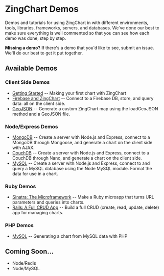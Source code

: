 # ZingChart Demos

Demos and tutorials for using ZingChart in with different environments, tools, libraries, frameworks, servers, and databases. We've done our best to make sure everything is well commented so that you can see how each demo was done, step by step.

**Missing a demo?**
If there's a demo that you'd like to see, submit an issue. We'll do our best to get it put together.

## Available Demos

### Client Side Demos
* [Getting Started](Client%20Side/Getting%20Started/README.md) -- Making your first chart with ZingChart
* [Firebase and ZingChart](Client%20Side/Firebase/README.md) -- Connect to a Firebase DB, store, and query data: all on the client side.
* [GeoJSON](Client%20Side/GeoJSON/README.md) -- Generate a custom ZingChart map using the loadGeoJSON method and a GeoJSON file.

### Node/Express Demos
* [MongoDB](Node/MongoDB/README.md) -- Create a server with Node.js and Express, connect to a MongoDB through Mongoose, and generate a chart on the client side with AJAX.
* [CouchDB](Node/CouchDB/README.md) -- Create a server with Node.js and Express, connect to a CouchDB through Nano, and generate a chart on the client side.
* [MySQL](Node/MySQL/README.md) -- Create a server with Node.js and Express, connect to and query a MySQL database using the Node MySQL module. Format the data for use in a chart.

### Ruby Demos
* [Sinatra: The Microframework](Ruby/Sinatra/README.md) -- Make a Ruby microapp that turns URL parameters and queries into charts.
* [Rails: A Full CRUD App](Ruby/Rails/README.md) -- Build a full CRUD (create, read, update, delete) app for managing charts.

### PHP Demos
* [MySQL](PHP/MySQL/README.md) -- Generating a chart from MySQL data with PHP

## Coming Soon...

* Node/Redis
* Node/MySQL

